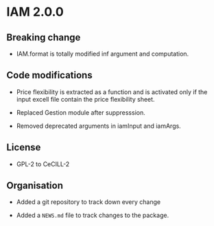 # IAM 2.0.0


## Breaking change

* IAM.format is totally modified inf argument and computation. 

## Code modifications

* Price flexibility is extracted as a function and is activated only if the input excell file contain the price flexibility sheet.

* Replaced Gestion module after suppresssion.

* Removed deprecated arguments in iamInput and iamArgs.

## License

* GPL-2 to CeCILL-2

## Organisation

* Added a git repository to track down every change

* Added a `NEWS.md` file to track changes to the package.
